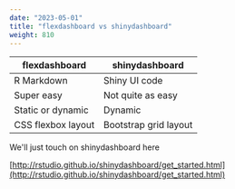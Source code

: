 ```yaml
---
date: "2023-05-01"
title: "flexdashboard vs shinydashboard"
weight: 810
---
```


| **flexdashboard**  | **shinydashboard**    |
|--------------------|-----------------------|
| R Markdown         | Shiny UI code         |
| Super easy         | Not quite as easy     |
| Static or dynamic  | Dynamic               |
| CSS flexbox layout | Bootstrap grid layout |

We'll just touch on shinydashboard here

[http://rstudio.github.io/shinydashboard/get_started.html](http://rstudio.github.io/shinydashboard/get_started.html)
